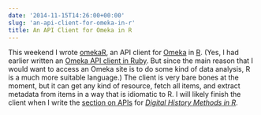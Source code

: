 ```yaml
---
date: '2014-11-15T14:26:00+00:00'
slug: 'an-api-client-for-omeka-in-r'
title: An API Client for Omeka in R
---
```


This weekend I wrote [omekaR](https://github.com/lmullen/omekaR), an API client for [Omeka](http://omeka.org/) in [R](http://www.r-project.org/). (Yes, I had earlier written an [Omeka API client in Ruby](https://github.com/lmullen/omeka_client). But since the main reason that I would want to access an Omeka site is to do some kind of data analysis, R is a much more suitable language.) The client is very bare bones at the moment, but it can get any kind of resource, fetch all items, and extract metadata from items in a way that is idiomatic to R. I will likely finish the client when I write the [section on APIs](http://dh-r.lincolnmullen.com/apis.html) for *[Digital History Methods in R](http://dh-r.lincolnmullen.com/)*.
